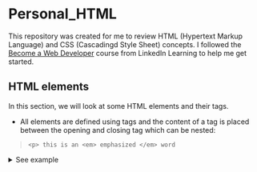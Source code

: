 # Personal_HTML

This repository was created for me to review HTML (Hypertext Markup Language) and CSS (Cascadingd Style Sheet) concepts. I followed the [Become a Web Developer](https://www.linkedin.com/learning/paths/become-a-web-developer?u=36758476) course from LinkedIn Learning to help me get started.

## HTML elements

In this section, we will look at some HTML elements and their tags. 

- All elements are defined using tags and the content of a tag is placed between the opening and closing tag which can be nested:

> `<p> this is an <em> emphasized </em> word` 
<details>
  <summary> See example </summary>
    <p> this is an <em> emphasized </em> word 
</details>

